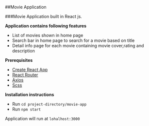 ##Movie Application

###Movie Application built in React js.

 **Application contains following features**

   - List of movies shown in home page
   - Search bar in home page to search for a movie based on title
   - Detail info page for each movie containing movie cover,rating and description


 **Prerequisites**
 - [Create React App](https://github.com/facebook/create-react-app)
 - [React Router](https://github.com/ReactTraining/react-router)
 - [Axios](https://www.npmjs.com/package/axios)
 - [Scss](http://sass-lang.com/)


 **Installation instructions**
 - Run ```cd project-directory/movie-app```
 - Run ```npm start```

Application will run at ```lohalhost:3000```

